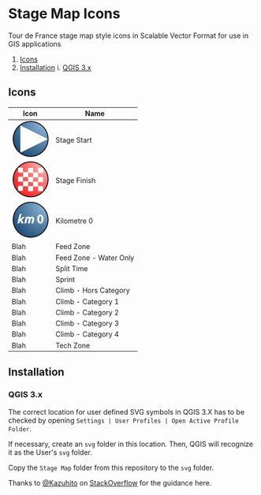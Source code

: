 # Stage Map Icons

Tour de France stage map style icons in Scalable Vector Format for use in GIS applications

1. [Icons](#icons)
1. [Installation](#installation)
i. [QGIS 3.x](#qgis-3x)

## Icons

Icon | Name
--- | ---
![alt text](img/stage_start_thumbnail.jpg "Stage Start") | Stage Start
![alt text](img/stage_finish_thumbnail.jpg "Stage Finish") | Stage Finish
![alt text](img/kilometre_0_thumbnail.jpg "Kilometre 0") | Kilometre 0
Blah | Feed Zone
Blah | Feed Zone - Water Only
Blah | Split Time
Blah | Sprint
Blah | Climb - Hors Category
Blah | Climb - Category 1
Blah | Climb - Category 2
Blah | Climb - Category 3
Blah | Climb - Category 4
Blah | Tech Zone

## Installation

### QGIS 3.x
The correct location for user defined SVG symbols in QGIS 3.X has to be checked by opening `Settings | User Profiles | Open Active Profile Folder`.

If necessary, create an `svg` folder in this location. Then, QGIS will recognize it as the User's `svg` folder.

Copy the `Stage Map` folder from this repository to the `svg` folder.

Thanks to [@Kazuhito](https://gis.stackexchange.com/users/84455/kazuhito) on [StackOverflow](https://gis.stackexchange.com/questions/137855/importing-svg-symbols-into-qgis) for the guidance here.
